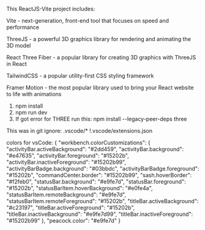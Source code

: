 This ReactJS-Vite project includes:

Vite - next-generation, front-end tool that focuses on speed and performance

ThreeJS - a powerful 3D graphics library for rendering and animating the 3D model

React Three Fiber - a popular library for creating 3D graphics with ThreeJS in React

TailwindCSS - a popular utility-first CSS styling framework

Framer Motion - the most popular library used to bring your React website to life with animations

1) npm install
2) npm run dev
3) If got error for THREE run this: npm install --legacy-peer-deps three

This was in git ignore:
.vscode/*
!.vscode/extensions.json

colors for vsCode:
{
  "workbench.colorCustomizations": {
    "activityBar.activeBackground": "#2dd459",
    "activityBar.background": "#e47635",
    "activityBar.foreground": "#15202b",
    "activityBar.inactiveForeground": "#15202b99",
    "activityBarBadge.background": "#03bbdc",
    "activityBarBadge.foreground": "#15202b",
    "commandCenter.border": "#15202b99",
    "sash.hoverBorder": "#f2feb0",
    "statusBar.background": "#e9fe7d",
    "statusBar.foreground": "#15202b",
    "statusBarItem.hoverBackground": "#e0fe4a",
    "statusBarItem.remoteBackground": "#e9fe7d",
    "statusBarItem.remoteForeground": "#15202b",
    "titleBar.activeBackground": "#c23197",
    "titleBar.activeForeground": "#15202b",
    "titleBar.inactiveBackground": "#e9fe7d99",
    "titleBar.inactiveForeground": "#15202b99"
  },
  "peacock.color": "#e9fe7d"
}